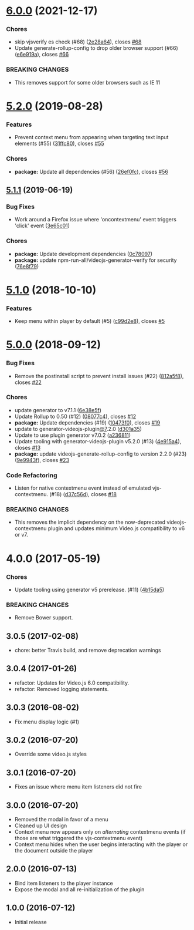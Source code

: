 <a name="6.0.0"></a>
# [6.0.0](https://github.com/brightcove/videojs-contextmenu-ui/compare/v5.2.0...v6.0.0) (2021-12-17)

### Chores

* skip vjsverify es check (#68) ([2e28a64](https://github.com/brightcove/videojs-contextmenu-ui/commit/2e28a64)), closes [#68](https://github.com/brightcove/videojs-contextmenu-ui/issues/68)
* Update generate-rollup-config to drop older browser support (#66) ([e6e919a](https://github.com/brightcove/videojs-contextmenu-ui/commit/e6e919a)), closes [#66](https://github.com/brightcove/videojs-contextmenu-ui/issues/66)


### BREAKING CHANGES

* This removes support for some older browsers such as IE 11

<a name="5.2.0"></a>
# [5.2.0](https://github.com/brightcove/videojs-contextmenu-ui/compare/v5.1.1...v5.2.0) (2019-08-28)

### Features

* Prevent context menu from appearing when targeting text input elements (#55) ([31ffc80](https://github.com/brightcove/videojs-contextmenu-ui/commit/31ffc80)), closes [#55](https://github.com/brightcove/videojs-contextmenu-ui/issues/55)

### Chores

* **package:** Update all dependencies (#56) ([26ef0fc](https://github.com/brightcove/videojs-contextmenu-ui/commit/26ef0fc)), closes [#56](https://github.com/brightcove/videojs-contextmenu-ui/issues/56)

<a name="5.1.1"></a>
## [5.1.1](https://github.com/brightcove/videojs-contextmenu-ui/compare/v5.1.0...v5.1.1) (2019-06-19)

### Bug Fixes

* Work around a Firefox issue where 'oncontextmenu' event triggers 'click' event ([3e65c01](https://github.com/brightcove/videojs-contextmenu-ui/commit/3e65c01))

### Chores

* **package:** Update development dependencies ([0c78097](https://github.com/brightcove/videojs-contextmenu-ui/commit/0c78097))
* **package:** update npm-run-all/videojs-generator-verify for security ([76e8f79](https://github.com/brightcove/videojs-contextmenu-ui/commit/76e8f79))

<a name="5.1.0"></a>
# [5.1.0](https://github.com/brightcove/videojs-contextmenu-ui/compare/v5.0.0...v5.1.0) (2018-10-10)

### Features

* Keep menu within player by default (#5) ([c99d2e8](https://github.com/brightcove/videojs-contextmenu-ui/commit/c99d2e8)), closes [#5](https://github.com/brightcove/videojs-contextmenu-ui/issues/5)

<a name="5.0.0"></a>
# [5.0.0](https://github.com/brightcove/videojs-contextmenu-ui/compare/v4.0.0...v5.0.0) (2018-09-12)

### Bug Fixes

* Remove the postinstall script to prevent install issues (#22) ([812a5f8](https://github.com/brightcove/videojs-contextmenu-ui/commit/812a5f8)), closes [#22](https://github.com/brightcove/videojs-contextmenu-ui/issues/22)

### Chores

* update generator to v7.1.1 ([6e38e5f](https://github.com/brightcove/videojs-contextmenu-ui/commit/6e38e5f))
* Update Rollup to 0.50 (#12) ([08077c4](https://github.com/brightcove/videojs-contextmenu-ui/commit/08077c4)), closes [#12](https://github.com/brightcove/videojs-contextmenu-ui/issues/12)
* **package:** Update dependencies (#19) ([10473f0](https://github.com/brightcove/videojs-contextmenu-ui/commit/10473f0)), closes [#19](https://github.com/brightcove/videojs-contextmenu-ui/issues/19)
* update to generator-videojs-plugin[@7](https://github.com/7).2.0 ([d301a35](https://github.com/brightcove/videojs-contextmenu-ui/commit/d301a35))
* Update to use plugin generator v7.0.2 ([a236811](https://github.com/brightcove/videojs-contextmenu-ui/commit/a236811))
* Update tooling with generator-videojs-plugin v5.2.0 (#13) ([4e915a4](https://github.com/brightcove/videojs-contextmenu-ui/commit/4e915a4)), closes [#13](https://github.com/brightcove/videojs-contextmenu-ui/issues/13)
* **package:** update videojs-generate-rollup-config to version 2.2.0 (#23) ([9e9943f](https://github.com/brightcove/videojs-contextmenu-ui/commit/9e9943f)), closes [#23](https://github.com/brightcove/videojs-contextmenu-ui/issues/23)

### Code Refactoring

* Listen for native contextmenu event instead of emulated vjs-contextmenu. (#18) ([d37c56d](https://github.com/brightcove/videojs-contextmenu-ui/commit/d37c56d)), closes [#18](https://github.com/brightcove/videojs-contextmenu-ui/issues/18)


### BREAKING CHANGES

* This removes the implicit dependency on the now-deprecated videojs-contextmenu plugin and updates minimum Video.js compatibility to v6 or v7.

<a name="4.0.0"></a>
# 4.0.0 (2017-05-19)

### Chores

* Update tooling using generator v5 prerelease. (#11) ([4b15da5](https://github.com/brightcove/videojs-contextmenu-ui/commit/4b15da5))

### BREAKING CHANGES

* Remove Bower support.

## 3.0.5 (2017-02-08)
* chore: better Travis build, and remove deprecation warnings

## 3.0.4 (2017-01-26)
* refactor: Updates for Video.js 6.0 compatibility.
* refactor: Removed logging statements.

## 3.0.3 (2016-08-02)
* Fix menu display logic (#1)

## 3.0.2 (2016-07-20)
* Override some video.js styles

## 3.0.1 (2016-07-20)
* Fixes an issue where menu item listeners did not fire

## 3.0.0 (2016-07-20)
* Removed the modal in favor of a menu
* Cleaned up UI design
* Context menu now appears only on _alternating_ contextmenu events (if those are what triggered the vjs-contextmenu event)
* Context menu hides when the user begins interacting with the player or the document outside the player

## 2.0.0 (2016-07-13)
* Bind item listeners to the player instance
* Expose the modal and all re-initialization of the plugin

## 1.0.0 (2016-07-12)
* Initial release

